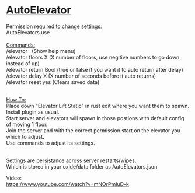 <h1 class=" d-flex flex-wrap flex-items-center wb-break-word f3 text-normal"><strong class="mr-2 flex-self-stretch"><a href="https://github.com/bmgjet/AutoElevator" data-pjax="#js-repo-pjax-container">AutoElevator</a></strong></h1>
<p><span style="text-decoration: underline;">Permission required to change settings:</span><br />AutoElevators.use<br /><br /><span style="text-decoration: underline;">Commands:</span><br />/elevator&nbsp;&nbsp; (Show help menu)<br />/elevator floors X (X number of floors, use negitive numbers to go down instead of up)<br />/elevator return Bool (true or false if you want it to auto return after delay)<br />/elevator delay X (X number of seconds before it auto returns)<br />/elevator reset yes (Clears saved data)</p>
<p><br /><span style="text-decoration: underline;">How To:<br /></span>Place down "Elevator Lift Static" in rust edit where you want them to spawn.<br />Install plugin as usual.<br />Start server and elevators will spawn in those postions with default config of moving 1 floor.<br />Join the server and with the correct permission start on the elevator you which to adjust.<br />Use commands to adjust its settings.<br /><br /></p>
<p>Settings are persistance across server restarts/wipes.<br />Which is stored in your oxide/data folder as AutoElevators.json</p>
<p>Video: <br /><a href="https://www.youtube.com/watch?v=mNOrPmluD-k">https://www.youtube.com/watch?v=mNOrPmluD-k</a></p>

